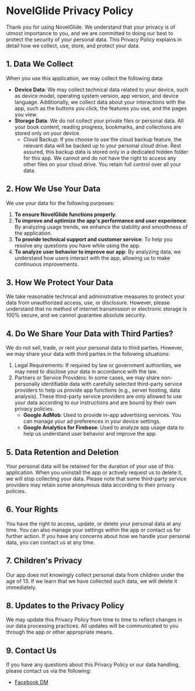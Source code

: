 # NovelGlide Privacy Policy

Thank you for using NovelGlide. We understand that your privacy is of utmost importance to you, and we are committed to doing our best to protect the security of your personal data. This Privacy Policy explains in detail how we collect, use, store, and protect your data.

## 1. Data We Collect

When you use this application, we may collect the following data:

- **Device Data**: We may collect technical data related to your device, such as device model, operating system version, app version, and device language. Additionally, we collect data about your interactions with the app, such as the buttons you click, the features you use, and the pages you view.
- **Storage Data**: We do not collect your private files or personal data. All your book content, reading progress, bookmarks, and collections are stored only on your device.
   - Cloud Backup: If you choose to use the cloud backup feature, the relevant data will be backed up to your personal cloud drive. Rest assured, this backup data is stored only in a dedicated hidden folder for this app. We cannot and do not have the right to access any other files on your cloud drive. You retain full control over all your data.

## 2. How We Use Your Data

We use your data for the following purposes:

1. **To ensure NovelGlide functions properly**.
2. **To improve and optimize the app's performance and user experience**: By analyzing usage trends, we enhance the stability and smoothness of the application.
3. **To provide technical support and customer service**: To help you resolve any questions you have while using the app.
4. **To analyze user behavior to improve our app**: By analyzing data, we understand how users interact with the app, allowing us to make continuous improvements.

## 3. How We Protect Your Data

We take reasonable technical and administrative measures to protect your data from unauthorized access, use, or disclosure. However, please understand that no method of internet transmission or electronic storage is 100% secure, and we cannot guarantee absolute security.

## 4. Do We Share Your Data with Third Parties?

We do not sell, trade, or rent your personal data to third parties. However, we may share your data with third parties in the following situations:

1. Legal Requirements: If required by law or government authorities, we may need to disclose your data in accordance with the law.
2. Partners or Service Providers: In some cases, we may share non-personally identifiable data with carefully selected third-party service providers to help us provide app functions (e.g., server hosting, data analysis). These third-party service providers are only allowed to use your data according to our instructions and are bound by their own privacy policies.
   - **Google AdMob**: Used to provide in-app advertising services. You can manage your ad preferences in your device settings.
   - **Google Analytics for Firebase**: Used to analyze app usage data to help us understand user behavior and improve the app.

## 5. Data Retention and Deletion

Your personal data will be retained for the duration of your use of this application. When you uninstall the app or actively request us to delete it, we will stop collecting your data. Please note that some third-party service providers may retain some anonymous data according to their privacy policies.

## 6. Your Rights

You have the right to access, update, or delete your personal data at any time. You can also manage your settings within the app or contact us for further action. If you have any concerns about how we handle your personal data, you can contact us at any time.

## 7. Children's Privacy

Our app does not knowingly collect personal data from children under the age of 13. If we learn that we have collected such data, we will delete it immediately.

## 8. Updates to the Privacy Policy

We may update this Privacy Policy from time to time to reflect changes in our data processing practices. All updates will be communicated to you through the app or other appropriate means.

## 9. Contact Us

If you have any questions about this Privacy Policy or our data handling, please contact us via the following:

- [Facebook DM](https://www.facebook.com/kai73002981)
